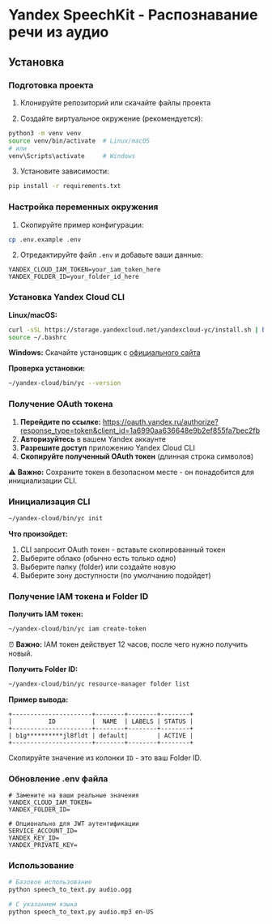 # Yandex SpeechKit - Распознавание речи из аудио

## Установка

### Подготовка проекта

1. Клонируйте репозиторий или скачайте файлы проекта

2. Создайте виртуальное окружение (рекомендуется):
```bash
python3 -m venv venv
source venv/bin/activate  # Linux/macOS
# или
venv\Scripts\activate     # Windows
```

3. Установите зависимости:
```bash
pip install -r requirements.txt
```

### Настройка переменных окружения

1. Скопируйте пример конфигурации:
```bash
cp .env.example .env
```

2. Отредактируйте файл `.env` и добавьте ваши данные:
```env
YANDEX_CLOUD_IAM_TOKEN=your_iam_token_here
YANDEX_FOLDER_ID=your_folder_id_here
```


### Установка Yandex Cloud CLI

**Linux/macOS:**
```bash
curl -sSL https://storage.yandexcloud.net/yandexcloud-yc/install.sh | bash
source ~/.bashrc
```

**Windows:**
Скачайте установщик с [официального сайта](https://cloud.yandex.ru/docs/cli/quickstart#install)

**Проверка установки:**
```bash
~/yandex-cloud/bin/yc --version
```

### Получение OAuth токена

1. **Перейдите по ссылке:** https://oauth.yandex.ru/authorize?response_type=token&client_id=1a6990aa636648e9b2ef855fa7bec2fb
2. **Авторизуйтесь** в вашем Yandex аккаунте
3. **Разрешите доступ** приложению Yandex Cloud CLI
4. **Скопируйте полученный OAuth токен** (длинная строка символов)

⚠️ **Важно:** Сохраните токен в безопасном месте - он понадобится для инициализации CLI.

### Инициализация CLI

```bash
~/yandex-cloud/bin/yc init
```

**Что произойдет:**
1. CLI запросит OAuth токен - вставьте скопированный токен
2. Выберите облако (обычно есть только одно)
3. Выберите папку (folder) или создайте новую
4. Выберите зону доступности (по умолчанию подойдет)

### Получение IAM токена и Folder ID

**Получить IAM токен:**
```bash
~/yandex-cloud/bin/yc iam create-token
```
⏰ **Важно:** IAM токен действует 12 часов, после чего нужно получить новый.

**Получить Folder ID:**
```bash
~/yandex-cloud/bin/yc resource-manager folder list
```

**Пример вывода:**
```
+----------------------+--------+--------+--------+
|          ID          |  NAME  | LABELS | STATUS |
+----------------------+--------+--------+--------+
| b1g**********jl8fldt | default|        | ACTIVE |
+----------------------+--------+--------+--------+
```

Скопируйте значение из колонки `ID` - это ваш Folder ID.

### Обновление .env файла

```env
# Замените на ваши реальные значения
YANDEX_CLOUD_IAM_TOKEN=
YANDEX_FOLDER_ID=

# Опционально для JWT аутентификации
SERVICE_ACCOUNT_ID=
YANDEX_KEY_ID=
YANDEX_PRIVATE_KEY=
```


### Использование

```bash
# Базовое использование
python speech_to_text.py audio.ogg

# С указанием языка
python speech_to_text.py audio.mp3 en-US
```